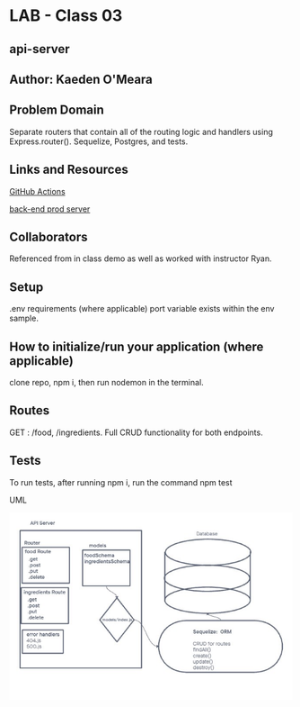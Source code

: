 # LAB - Class 03

## api-server

## Author: Kaeden O'Meara

## Problem Domain

Separate routers that contain all of the routing logic and handlers using Express.router(). Sequelize, Postgres, and tests.

## Links and Resources

[GitHub Actions](https://github.com/KaedenOC/api-server/actions)

[back-end prod server](https://api-server-8rne.onrender.com)

## Collaborators

Referenced from in class demo as well as worked with instructor Ryan.

## Setup

.env requirements (where applicable) port variable exists within the env sample.

## How to initialize/run your application (where applicable)

clone repo, npm i, then run nodemon in the terminal.

## Routes

GET : /food, /ingredients. Full CRUD functionality for both endpoints.

## Tests

To run tests, after running npm i, run the command npm test

UML

![UML Class 03](./src/assets/uml03.jpg)
